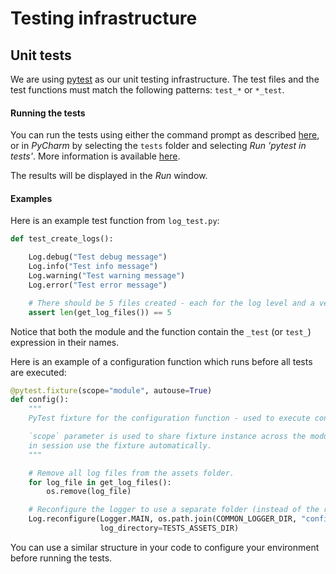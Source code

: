 # Testing infrastructure

## Unit tests

We are using [pytest](https://docs.pytest.org/en/latest/contents.html) as our unit testing infrastructure. The test
files and the test functions must match the following patterns: `test_*` or `*_test`.

#### Running the tests

You can run the tests using either the command prompt as described
[here](https://docs.pytest.org/en/latest/usage.html#calling-pytest-through-python-m-pytest), or in *PyCharm* by
selecting the `tests` folder and selecting *Run 'pytest in tests'*. More information is available
[here](https://www.jetbrains.com/help/pycharm/pytest.html#run-pytest-test).

The results will be displayed in the *Run* window.

#### Examples

Here is an example test function from `log_test.py`:

```python
def test_create_logs():

    Log.debug("Test debug message")
    Log.info("Test info message")
    Log.warning("Test warning message")
    Log.error("Test error message")

    # There should be 5 files created - each for the log level and a verbose file for all levels combined
    assert len(get_log_files()) == 5
```

Notice that both the module and the function contain the `_test` (or `test_`) expression in their names.

Here is an example of a configuration function which runs before all tests are executed:

```python
@pytest.fixture(scope="module", autouse=True)
def config():
    """
    PyTest fixture for the configuration function - used to execute config before any test is ran.

    `scope` parameter is used to share fixture instance across the module session, whereas `autouse` ensures all tests
    in session use the fixture automatically.
    """

    # Remove all log files from the assets folder.
    for log_file in get_log_files():
        os.remove(log_file)

    # Reconfigure the logger to use a separate folder (instead of the real logs)
    Log.reconfigure(Logger.MAIN, os.path.join(COMMON_LOGGER_DIR, "config_main.json"),
                    log_directory=TESTS_ASSETS_DIR)
```

You can use a similar structure in your code to configure your environment before running the tests.
